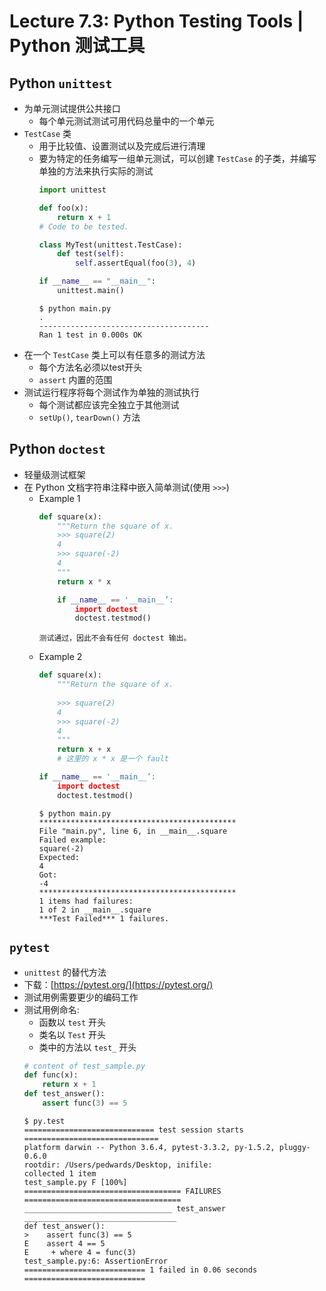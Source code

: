 # Lecture 7.3: Python Testing Tools | Python 测试工具  

## Python `unittest`  
- 为单元测试提供公共接口  
    - 每个单元测试测试可用代码总量中的一个单元  
- `TestCase` 类  
    - 用于比较值、设置测试以及完成后进行清理  
    - 要为特定的任务编写一组单元测试，可以创建 `TestCase` 的子类，并编写单独的方法来执行实际的测试  
        ```Python
        import unittest

        def foo(x):
            return x + 1
        # Code to be tested.

        class MyTest(unittest.TestCase):
            def test(self):
                self.assertEqual(foo(3), 4)

        if __name__ == "__main__":
            unittest.main()
        ```
        ```
        $ python main.py
        .
        --------------------------------------
        Ran 1 test in 0.000s OK
        ```
- 在一个 `TestCase` 类上可以有任意多的测试方法  
    - 每个方法名必须以test开头  
    - `assert` 内置的范围  
- 测试运行程序将每个测试作为单独的测试执行  
    - 每个测试都应该完全独立于其他测试  
    - `setUp()`, `tearDown()` 方法  

## Python `doctest`  
- 轻量级测试框架  
- 在 Python 文档字符串注释中嵌入简单测试(使用 `>>>`)  
    - Example 1  
        ```Python
        def square(x):
            """Return the square of x.
            >>> square(2)
            4
            >>> square(-2)
            4
            """
            return x * x

            if __name__ == '__main__’:
                import doctest
                doctest.testmod()
        ```
        ```
        测试通过，因此不会有任何 doctest 输出。
        ```
    - Example 2  
        ```Python
        def square(x):
            """Return the square of x.
            
            >>> square(2)
            4
            >>> square(-2)
            4
            """
            return x + x
            # 这里的 x * x 是一个 fault

        if __name__ == '__main__’:
            import doctest
            doctest.testmod()
        ```
        ```
        $ python main.py
        ********************************************
        File "main.py", line 6, in __main__.square
        Failed example:
        square(-2)
        Expected:
        4
        Got:
        -4
        ********************************************
        1 items had failures:
        1 of 2 in __main__.square
        ***Test Failed*** 1 failures.
        ```

## `pytest`
- `unittest` 的替代方法
- 下载：[https://pytest.org/](https://pytest.org/)
- 测试用例需要更少的编码工作
- 测试用例命名:
    - 函数以 `test` 开头
    - 类名以 `Test` 开头
    - 类中的方法以 `test_` 开头
    ```Python
    # content of test_sample.py
    def func(x):
        return x + 1
    def test_answer():
        assert func(3) == 5
    ```
    ```
    $ py.test
    ============================= test session starts ==============================
    platform darwin -- Python 3.6.4, pytest-3.3.2, py-1.5.2, pluggy-0.6.0
    rootdir: /Users/pedwards/Desktop, inifile:
    collected 1 item
    test_sample.py F [100%]
    =================================== FAILURES ===================================
    _________________________________ test_answer __________________________________
    def test_answer():
    >    assert func(3) == 5
    E    assert 4 == 5
    E     + where 4 = func(3)
    test_sample.py:6: AssertionError
    =========================== 1 failed in 0.06 seconds ===========================
    ```